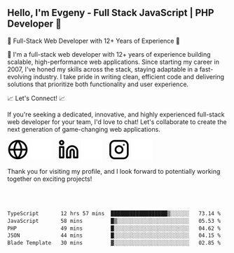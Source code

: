 ## Hello, I'm Evgeny - Full Stack JavaScript | PHP Developer 👋

🚀 Full-Stack Web Developer with 12+ Years of Experience 🚀

👋 I'm a full-stack web developer with 12+ years of experience building scalable, high-performance web applications. Since starting my career in 2007, I've honed my skills across the stack, staying adaptable in a fast-evolving industry. I take pride in writing clean, efficient code and delivering solutions that prioritize both functionality and user experience.

📈 Let's Connect! 📈

If you're seeking a dedicated, innovative, and highly experienced full-stack web developer for your team, I'd love to chat! Let's collaborate to create the next generation of game-changing web applications.

[![website](./img/globe-light.svg)](https://tradiry.com#gh-light-mode-only)
[![website](./img/globe-dark.svg)](https://tradiry.com#gh-dark-mode-only)
&nbsp;&nbsp;
[![website](./img/linkedin-light.svg)](https://www.linkedin.com/in/etulikov#gh-light-mode-only)
[![website](./img/linkedin-dark.svg)](https://www.linkedin.com/in/etulikov#gh-dark-mode-only)
&nbsp;&nbsp;
[![website](./img/instagram-light.svg)](https://www.instagram.com/evgenytulikov/#gh-light-mode-only)
[![website](./img/instagram-dark.svg)](https://www.instagram.com/evgenytulikov/#gh-dark-mode-only)

Thank you for visiting my profile, and I look forward to potentially working together on exciting projects!

<br />
<br />

<!--START_SECTION:waka-->

```txt
TypeScript       12 hrs 57 mins  ██████████████████▒░░░░░░   73.14 %
JavaScript       58 mins         █▒░░░░░░░░░░░░░░░░░░░░░░░   05.53 %
PHP              49 mins         █░░░░░░░░░░░░░░░░░░░░░░░░   04.62 %
JSON             44 mins         █░░░░░░░░░░░░░░░░░░░░░░░░   04.15 %
Blade Template   30 mins         ▓░░░░░░░░░░░░░░░░░░░░░░░░   02.85 %
```

<!--END_SECTION:waka-->

